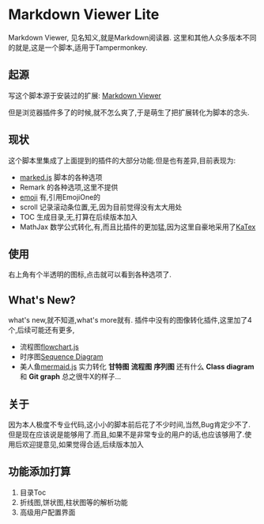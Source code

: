 # Markdown Viewer Lite

Markdown Viewer, 见名知义,就是Markdown阅读器.
这里和其他人众多版本不同的就是,这是一个脚本,适用于Tampermonkey.

## 起源 

写这个脚本源于安装过的扩展:
[Markdown Viewer](https://github.com/simov/markdown-viewer)

但是浏览器插件多了的时候,就不怎么爽了,于是萌生了把扩展转化为脚本的念头.

## 现状

这个脚本里集成了上面提到的插件的大部分功能.但是也有差异,目前表现为:

*  [marked.js](https://github.com/chjj/marked) 脚本的各种选项
*  Remark 的各种选项,这里不提供
*  [emoji](https://github.com/emojione/emojione) 有,引用EmojiOne的
*  scroll 记录滚动条位置,无,因为目前觉得没有太大用处
*  TOC 生成目录,无,打算在后续版本加入
*   MathJax 数学公式转化,有,而且比插件的更加猛,因为这里自豪地采用了[KaTex](https://khan.github.io/KaTeX/)

## 使用

右上角有个半透明的图标,点击就可以看到各种选项了.
## What's New?
what's new,就不知道,what's more就有.
插件中没有的图像转化插件,这里加了4个,后续可能还有更多,
*  流程图[flowchart.js](http://flowchart.js.org/)
*  时序图[Sequence Diagram](https://github.com/bramp/js-sequence-diagrams)
* 美人鱼[mermaid.js](https://github.com/knsv/mermaid) 实力转化 **甘特图** **流程图** **序列图** 还有什么 **Class diagram** 和 **Git graph** 总之很牛X的样子...

## 关于
因为本人极度不专业代码,这小小的脚本前后花了不少时间,当然,Bug肯定少不了.但是现在应该说是能够用了.而且,如果不是非常专业的用户的话,也应该够用了.使用后欢迎提意见,如果觉得合适,后续版本加入

## 功能添加打算
1. 目录Toc
2. 折线图,饼状图,柱状图等的解析功能
3. 高级用户配置界面